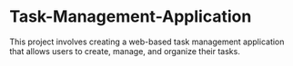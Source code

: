 # Task-Management-Application
This project involves creating a web-based task management application that allows users to create, manage, and organize their tasks.
